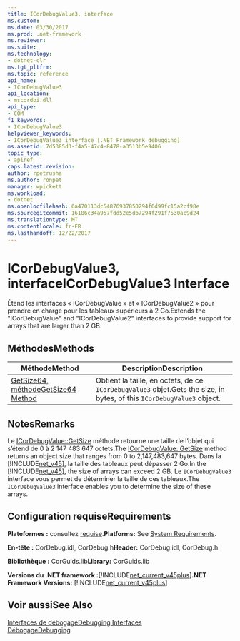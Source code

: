 ```yaml
---
title: ICorDebugValue3, interface
ms.custom: 
ms.date: 03/30/2017
ms.prod: .net-framework
ms.reviewer: 
ms.suite: 
ms.technology:
- dotnet-clr
ms.tgt_pltfrm: 
ms.topic: reference
api_name:
- ICorDebugValue3
api_location:
- mscordbi.dll
api_type:
- COM
f1_keywords:
- ICorDebugValue3
helpviewer_keywords:
- ICorDebugValue3 interface [.NET Framework debugging]
ms.assetid: 7d5385d3-f4a5-47c4-8478-a3513b5e9406
topic_type:
- apiref
caps.latest.revision: 
author: rpetrusha
ms.author: ronpet
manager: wpickett
ms.workload:
- dotnet
ms.openlocfilehash: 6a470113dc54876937850294f6d99fc15a2cf98e
ms.sourcegitcommit: 16186c34a957fdd52e5db7294f291f7530ac9d24
ms.translationtype: MT
ms.contentlocale: fr-FR
ms.lasthandoff: 12/22/2017
---
```

# <a name="icordebugvalue3-interface"></a><span data-ttu-id="d3cb9-102">ICorDebugValue3, interface</span><span class="sxs-lookup"><span data-stu-id="d3cb9-102">ICorDebugValue3 Interface</span></span>
<span data-ttu-id="d3cb9-103">Étend les interfaces « ICorDebugValue » et « ICorDebugValue2 » pour prendre en charge pour les tableaux supérieurs à 2 Go.</span><span class="sxs-lookup"><span data-stu-id="d3cb9-103">Extends the "ICorDebugValue" and "ICorDebugValue2" interfaces to provide support for arrays that are larger than 2 GB.</span></span>  
  
## <a name="methods"></a><span data-ttu-id="d3cb9-104">Méthodes</span><span class="sxs-lookup"><span data-stu-id="d3cb9-104">Methods</span></span>  
  
|<span data-ttu-id="d3cb9-105">Méthode</span><span class="sxs-lookup"><span data-stu-id="d3cb9-105">Method</span></span>|<span data-ttu-id="d3cb9-106">Description</span><span class="sxs-lookup"><span data-stu-id="d3cb9-106">Description</span></span>|  
|------------|-----------------|  
|[<span data-ttu-id="d3cb9-107">GetSize64, méthode</span><span class="sxs-lookup"><span data-stu-id="d3cb9-107">GetSize64 Method</span></span>](../../../../docs/framework/unmanaged-api/debugging/icordebugvalue3-getsize64-method.md)|<span data-ttu-id="d3cb9-108">Obtient la taille, en octets, de ce `ICorDebugValue3` objet.</span><span class="sxs-lookup"><span data-stu-id="d3cb9-108">Gets the size, in bytes, of this `ICorDebugValue3` object.</span></span>|  
  
## <a name="remarks"></a><span data-ttu-id="d3cb9-109">Notes</span><span class="sxs-lookup"><span data-stu-id="d3cb9-109">Remarks</span></span>  
 <span data-ttu-id="d3cb9-110">Le [ICorDebugValue::GetSize](../../../../docs/framework/unmanaged-api/debugging/icordebugvalue3-getsize64-method.md) méthode retourne une taille de l’objet qui s’étend de 0 à 2 147 483 647 octets.</span><span class="sxs-lookup"><span data-stu-id="d3cb9-110">The [ICorDebugValue::GetSize](../../../../docs/framework/unmanaged-api/debugging/icordebugvalue3-getsize64-method.md) method returns an object size that ranges from 0 to 2,147,483,647 bytes.</span></span> <span data-ttu-id="d3cb9-111">Dans la [!INCLUDE[net_v45](../../../../includes/net-v45-md.md)], la taille des tableaux peut dépasser 2 Go.</span><span class="sxs-lookup"><span data-stu-id="d3cb9-111">In the [!INCLUDE[net_v45](../../../../includes/net-v45-md.md)], the size of arrays can exceed 2 GB.</span></span> <span data-ttu-id="d3cb9-112">Le `ICorDebugValue3` interface vous permet de déterminer la taille de ces tableaux.</span><span class="sxs-lookup"><span data-stu-id="d3cb9-112">The `ICorDebugValue3` interface enables you to determine the size of these arrays.</span></span>  
  
## <a name="requirements"></a><span data-ttu-id="d3cb9-113">Configuration requise</span><span class="sxs-lookup"><span data-stu-id="d3cb9-113">Requirements</span></span>  
 <span data-ttu-id="d3cb9-114">**Plateformes :** consultez [requise](../../../../docs/framework/get-started/system-requirements.md).</span><span class="sxs-lookup"><span data-stu-id="d3cb9-114">**Platforms:** See [System Requirements](../../../../docs/framework/get-started/system-requirements.md).</span></span>  
  
 <span data-ttu-id="d3cb9-115">**En-tête :** CorDebug.idl, CorDebug.h</span><span class="sxs-lookup"><span data-stu-id="d3cb9-115">**Header:** CorDebug.idl, CorDebug.h</span></span>  
  
 <span data-ttu-id="d3cb9-116">**Bibliothèque :** CorGuids.lib</span><span class="sxs-lookup"><span data-stu-id="d3cb9-116">**Library:** CorGuids.lib</span></span>  
  
 <span data-ttu-id="d3cb9-117">**Versions du .NET framework :**[!INCLUDE[net_current_v45plus](../../../../includes/net-current-v45plus-md.md)]</span><span class="sxs-lookup"><span data-stu-id="d3cb9-117">**.NET Framework Versions:** [!INCLUDE[net_current_v45plus](../../../../includes/net-current-v45plus-md.md)]</span></span>  
  
## <a name="see-also"></a><span data-ttu-id="d3cb9-118">Voir aussi</span><span class="sxs-lookup"><span data-stu-id="d3cb9-118">See Also</span></span>  
    
    
 [<span data-ttu-id="d3cb9-119">Interfaces de débogage</span><span class="sxs-lookup"><span data-stu-id="d3cb9-119">Debugging Interfaces</span></span>](../../../../docs/framework/unmanaged-api/debugging/debugging-interfaces.md)  
 [<span data-ttu-id="d3cb9-120">Débogage</span><span class="sxs-lookup"><span data-stu-id="d3cb9-120">Debugging</span></span>](../../../../docs/framework/unmanaged-api/debugging/index.md)
